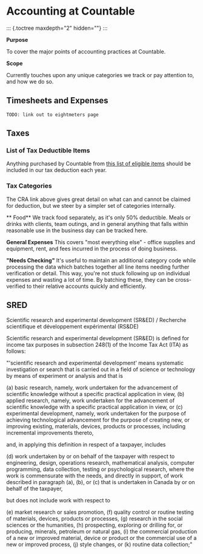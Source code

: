 Accounting at Countable
=======================

::: {.toctree maxdepth="2" hidden=""}
:::

**Purpose**

To cover the major points of accounting practices at Countable.

**Scope**

Currently touches upon any unique categories we track or pay attention
to, and how we do so.

Timesheets and Expenses
-----------------------

`TODO: link out to eightmeters page`

Taxes
-----

### List of Tax Deductible Items

Anything purchased by Countable from [this list of eligible
items](https://www.canada.ca/en/revenue-agency/services/tax/businesses/topics/sole-proprietorships-partnerships/business-expenses.html)
should be included in our tax deduction each year.

### Tax Categories

The CRA link above gives great detail on what can and cannot be claimed
for deduction, but we steer by a simpler set of categories internally.

\*\* Food\*\* We track food separately, as it\'s only 50% deductible.
Meals or drinks with clients, team outings, and in general anything that
falls within reasonable use in the business day can be tracked here.

**General Expenses** This covers \"most everything else\" - office
supplies and equipment, rent, and fees incurred in the process of doing
business.

**\"Needs Checking\"** It\'s useful to maintain an additional category
code while processing the data which batches together all line items
needing further verification or detail. This way, you\'re not stuck
following up on individual expenses and wasting a lot of time. By
batching these, they can be cross-verified to their relative accounts
quickly and efficiently.

SRED
----

Scientific research and experimental development (SR&ED) / Recherche
scientifique et développement expérimental (RS&DE)

Scientific research and experimental development (SR&ED) is defined for
income tax purposes in subsection 248(1) of the Income Tax Act (ITA) as
follows:

"'scientific research and experimental development' means systematic
investigation or search that is carried out in a field of science or
technology by means of experiment or analysis and that is

(a) basic research, namely, work undertaken for the advancement of
    scientific knowledge without a specific practical application in
    view,
(b) applied research, namely, work undertaken for the advancement of
    scientific knowledge with a specific practical application in view,
    or
(c) experimental development, namely, work undertaken for the purpose of
    achieving technological advancement for the purpose of creating new,
    or improving existing, materials, devices, products or processes,
    including incremental improvements thereto,

and, in applying this definition in respect of a taxpayer, includes

(d) work undertaken by or on behalf of the taxpayer with respect to
    engineering, design, operations research, mathematical analysis,
    computer programming, data collection, testing or psychological
    research, where the work is commensurate with the needs, and
    directly in support, of work described in paragraph (a), (b), or (c)
    that is undertaken in Canada by or on behalf of the taxpayer,

but does not include work with respect to

(e) market research or sales promotion,
(f) quality control or routine testing of materials, devices, products
    or processes,
(g) research in the social sciences or the humanities,
(h) prospecting, exploring or drilling for, or producing, minerals,
    petroleum or natural gas,
(i) the commercial production of a new or improved material, device or
    product or the commercial use of a new or improved process,
(j) style changes, or
(k) routine data collection;"
